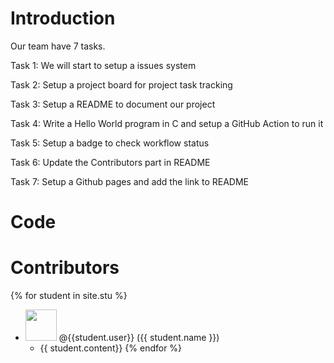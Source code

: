 # Introduction

Our team have 7 tasks.

Task 1: We will start to setup a issues system

Task 2: Setup a project board for project task tracking

Task 3: Setup a README to document our project

Task 4: Write a Hello World program in C and setup a GitHub Action to run it

Task 5: Setup a badge to check workflow status

Task 6: Update the Contributors part in README

Task 7: Setup a Github pages and add the link to README

# Code

# Contributors

{% for student in site.stu %}
* <img src="{{ student.image }}" width="50" height="50"> <span>@{{student.user}}</span> ({{ student.name }})
  * {{ student.content}}
{% endfor %}

